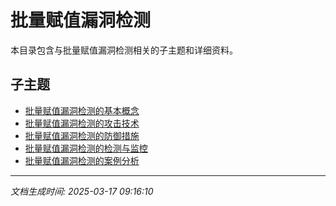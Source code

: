 # 批量赋值漏洞检测

本目录包含与批量赋值漏洞检测相关的子主题和详细资料。

## 子主题

- [批量赋值漏洞检测的基本概念](mass-assignment-detect/basic-concepts.md)
- [批量赋值漏洞检测的攻击技术](mass-assignment-detect/attack-techniques.md)
- [批量赋值漏洞检测的防御措施](mass-assignment-detect/defense-measures.md)
- [批量赋值漏洞检测的检测与监控](mass-assignment-detect/detection-monitoring.md)
- [批量赋值漏洞检测的案例分析](mass-assignment-detect/case-studies.md)

---

*文档生成时间: 2025-03-17 09:16:10*
